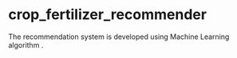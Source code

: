 # crop_fertilizer_recommender
The recommendation system is  developed using Machine Learning algorithm .
